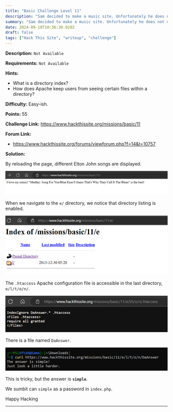 ```yaml
---
title: "Basic Challenge Level 11"
description: "Sam decided to make a music site. Unfortunately he does not understand Apache. This mission is a bit harder than the other basics."
summary: "Sam decided to make a music site. Unfortunately he does not understand Apache. This mission is a bit harder than the other basics."
date: 2024-09-10T10:36:30.028Z
draft: false
tags: ["Hack This Site", "writeup", "challenge"]
---
```


**Description:** `Not Available`

**Requirements:** `Not Available`

**Hints:**

- What is a directory index?
- How does Apache keep users from seeing certain files within a directory?

**Difficulty:** Easy-ish.

**Points:** 55

**Challenge Link:** https://www.hackthissite.org/missions/basic/11

**Forum Link:**

- https://www.hackthissite.org/forums/viewforum.php?f=14&t=10757

**Solution:**

By reloading the page, different Elton John songs are displayed.

![Level 11-elton john songs](files/level-11-1.png#center)

When we navigate to the `e/` directory, we notice that directory listing is enabled.

![Level 11-directory listing enabled](files/level-11-2.png#center)

The `.htaccess` Apache configuration file is accessible in the last directory, `e/l/t/o/n/`.

![Level 11-.htaccess file](files/level-11-3.png#center)

There is a file named `DaAnswer`.

![Level 11-DaAnswer file](files/level-11-4.png#center)

This is tricky, but the answer is **`simple`**.

We sumbit can `simple` as a password in `index.php`.


Happy Hacking

---
